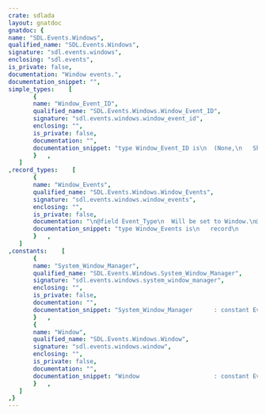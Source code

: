 ```yaml
---
crate: sdlada
layout: gnatdoc
gnatdoc: {
name: "SDL.Events.Windows",
qualified_name: "SDL.Events.Windows",
signature: "sdl.events.windows",
enclosing: "sdl.events",
is_private: false,
documentation: "Window events.",
documentation_snippet: "",
simple_types:    [
       {
       name: "Window_Event_ID",
       qualified_name: "SDL.Events.Windows.Window_Event_ID",
       signature: "sdl.events.windows.window_event_id",
       enclosing: "",
       is_private: false,
       documentation: "",
       documentation_snippet: "type Window_Event_ID is\n  (None,\n   Shown,\n   Hidden,\n   Exposed,\n   Moved,\n   Resized,\n   Size_Changed,\n   Minimised,\n   Maximised,\n   Restored,\n   Enter,\n   Leave,\n   Focus_Gained,\n   Focus_Lost,\n   Close,\n   Take_Focus,\n   Hit_Test) with\n  Convention => C;",
       }   ,
   ]
,record_types:    [
       {
       name: "Window_Events",
       qualified_name: "SDL.Events.Windows.Window_Events",
       signature: "sdl.events.windows.window_events",
       enclosing: "",
       is_private: false,
       documentation: "\n@field Event_Type\n  Will be set to Window.\n@field Time_Stamp\n@field ID\n@field Event_ID\n@field Padding_1\n@field Padding_2\n@field Padding_3\n@field Data_1\n@field Data_2",
       documentation_snippet: "type Window_Events is\n   record\n      Event_Type : Event_Types;\n      Time_Stamp : Time_Stamps;\n      ID         : SDL.Video.Windows.ID;\n      Event_ID   : Window_Event_ID;\n      Padding_1  : Padding_8;\n      Padding_2  : Padding_8;\n      Padding_3  : Padding_8;\n      Data_1     : Interfaces.Integer_32;\n      Data_2     : Interfaces.Integer_32;\n   end record with\n  Convention => C;",
       }   ,
   ]
,constants:    [
       {
       name: "System_Window_Manager",
       qualified_name: "SDL.Events.Windows.System_Window_Manager",
       signature: "sdl.events.windows.system_window_manager",
       enclosing: "",
       is_private: false,
       documentation: "",
       documentation_snippet: "System_Window_Manager      : constant Event_Types := Window + 1;",
       }   ,
       {
       name: "Window",
       qualified_name: "SDL.Events.Windows.Window",
       signature: "sdl.events.windows.window",
       enclosing: "",
       is_private: false,
       documentation: "",
       documentation_snippet: "Window                     : constant Event_Types := 16#0000_0200#;",
       }   ,
   ]
,}
---
```

